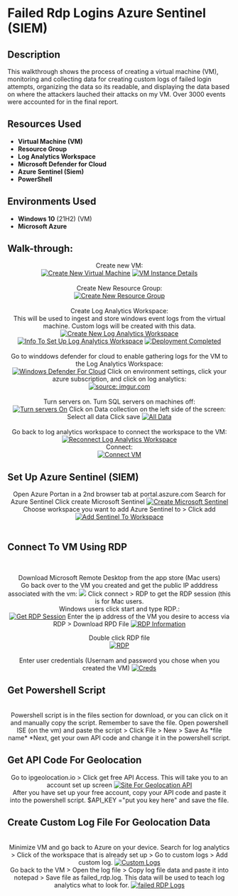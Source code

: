 <h1>Failed Rdp Logins Azure Sentinel (SIEM)</h1>

<h2>Description</h2>
This walkthrough shows the process of creating a virtual machine (VM), monitoring and collecting data for creating custom logs of failed login attempts, organizing the data so its readable, and displaying the data based on where the attackers lauched their attacks on my VM. Over 3000 events were accounted for in the final report.
<br />


<h2>Resources Used</h2>

- <b>Virtual Machine (VM)</b> 
- <b>Resource Group</b>
- <b>Log Analytics Workspace</b>
- <b>Microsoft Defender for Cloud</b>
- <b>Azure Sentinel (Siem)</b>
- <b>PowerShell</b>

<h2>Environments Used </h2>

- <b>Windows 10</b> (21H2) (VM)
- <b>Microsoft Azure</b> 

<h2>Walk-through:</h2>

<p align="center">
Create new VM:<br/>
<a href="https://imgur.com/JV1FFVq"><img src="https://i.imgur.com/JV1FFVq.png" title="Create New Virtual Machine" /></a>
<a href="https://imgur.com/gPKUO2q"><img src="https://i.imgur.com/gPKUO2q.png" title="VM Instance Details" /></a>
<br />
<br />
Create New Resource Group:  <br/>
<a href="https://imgur.com/rdpXk2l"><img src="https://i.imgur.com/rdpXk2l.png" title="Create New Resource Group" /></a>
<br />
<br />
Create Log Analytics Workspace: <br/>
This will be used to ingest and store windows event logs from the virtual machine. Custom logs will be created with this data.
<a href="https://imgur.com/KcCYkPk"><img src="https://i.imgur.com/KcCYkPk.png" title="Create New Log Analytics Workspace" /></a>
<a href="https://imgur.com/I0eNvRF"><img src="https://i.imgur.com/I0eNvRF.png" title="Info To Set Up Log Analytics Workspace" /></a>
<a href="https://imgur.com/XikgzJB"><img src="https://i.imgur.com/XikgzJB.png" title="Deployment Completed" /></a>
<br />
<br />
Go to winddows defender for cloud to enable gathering logs for the VM to the Log Analytics Workspace:  <br/>
<a href="https://imgur.com/rEuRSA7"><img src="https://i.imgur.com/rEuRSA7.png" title="Windows Defender For Cloud" /></a>
Click on environment settings, click your azure subscription, and click on log analytics: <br/>
<a href="https://imgur.com/r166DmE"><img src="https://i.imgur.com/r166DmE.png" title="source: imgur.com" /></a>
<br />
<br />
Turn servers on. Turn SQL servers on machines off:  <br/>
<a href="https://imgur.com/ppOFQHd"><img src="https://i.imgur.com/ppOFQHd.png" title="Turn servers On" /></a>
Click on Data collection on the left side of the screen: <br/>
Select all data
Click save
<a href="https://imgur.com/ZyrSw57"><img src="https://i.imgur.com/ZyrSw57.png" title="All Data" /></a>
<br />
<br />
Go back to log analytics workspace to connect the workspace to the VM:  <br/>
<a href="https://imgur.com/E2hTSLS"><img src="https://i.imgur.com/E2hTSLS.png" title="Reconnect Log Analytics Workspace" /></a>
<br />
Connect:  <br/>
<a href="https://imgur.com/rbLzrm4"><img src="https://i.imgur.com/rbLzrm4.png" title="Connect VM" /></a>
</p>

<h2>Set Up Azure Sentinel (SIEM)</h2>
<p align="center">
Open Azure Portan in a 2nd browser tab at portal.aszure.com 
Search for Azure Sentinel
Click create Microsoft Sentinel
<a href="https://imgur.com/oW8iNwV"><img src="https://i.imgur.com/oW8iNwV.png" title="Create Microsoft Sentinel" /></a>
Choose workspace you want to add Azure Sentinel to > Click add
<a href="https://imgur.com/Jo7HLOu"><img src="https://i.imgur.com/Jo7HLOu.png" title="Add Sentinel To Workspace" /></a>
<br />
<br />
<h2>Connect To VM Using RDP</h2>
<br />
<p align="center">
Download Microsoft Remote Desktop from the app store (Mac users)<br /> 
Go back over to the VM you created and get the public IP adddress associated with the vm:
<a href="https://imgur.com/DmcbKJr"><img src="https://i.imgur.com/DmcbKJr.png"VM ip address " /></a>
Click connect > RDP to get the RDP session (this is for Mac users.<br /> Windows users click start and type RDP.:<br/> 
<a href="https://imgur.com/2zgDC0h"><img src="https://i.imgur.com/2zgDC0h.png" title="Get RDP Session" /></a>
Enter the ip address of the VM you desire to access via RDP > Download RPD File
<a href="https://imgur.com/pqAfjQR"><img src="https://i.imgur.com/pqAfjQR.png" title="RDP Information" /></a>
<p align="center">
Double click RDP file<br />
<a href="https://imgur.com/k08WJ4G"><img src="https://i.imgur.com/k08WJ4G.png" title="RDP" /></a> 
<br> <br> 
Enter user credentials (Usernam and password you chose when you created the VM)
<a href="https://imgur.com/0vDRpv4"><img src="https://i.imgur.com/0vDRpv4.png" title="Creds" /></a>
<br>
<h2>Get Powershell Script</h2>
<p align="center">
<br>Powershell script is in the files section for download, or you can click on it and manually copy the script. Remember to save the file. Open powershell ISE (on the vm) and paste the script > Click File > New > Save As *file name* *Next, get your own API code and change it in the powershell script.<br />
<h2>Get API Code For Geolocation</h2>
<p align="center"> 
Go to ipgeolocation.io > Click get free API Access. This will take you to an account set up screen
<a href="https://imgur.com/wNY87FG"><img src="https://i.imgur.com/wNY87FG.png" title="Site For Geolocation API" /></a>
<br>After you have set up your free account, copy your API code and paste it into the powershell script. $API_KEY ="put you key here" and save the file.
 <br>
 <h2>Create Custom Log File For Geolocation Data</h2>
 <p align="center">
 <br>Minimize VM and go back to Azure on your device. Search for log analytics > Click of the workspace that is already set up > Go to custom logs > Add custom log.
 <a href="https://imgur.com/ptDRZ5F"><img src="https://i.imgur.com/ptDRZ5F.png" title="Custom Logs" /></a>
 <br>Go back to the VM > Open the log file > Copy log file data and paste it into notepad > Save file as failed_rdp.log. This data will be used to teach log analytics what to look for.
 <a href="https://imgur.com/XNF7Q1B"><img src="https://i.imgur.com/XNF7Q1B.png" title="failed RDP Logs" /></a>
 
<!--
 ```diff
- text in red
+ text in green
! text in orange
# text in gray
@@ text in purple (and bold)@@
```
--!>
